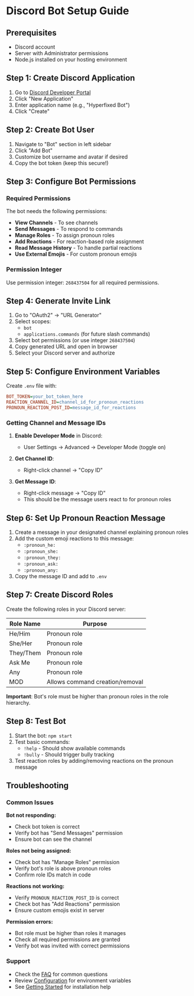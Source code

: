 # Discord Bot Setup Guide

## Prerequisites
- Discord account
- Server with Administrator permissions
- Node.js installed on your hosting environment

## Step 1: Create Discord Application

1. Go to [Discord Developer Portal](https://discord.com/developers/applications)
2. Click "New Application"
3. Enter application name (e.g., "Hyperfixed Bot")
4. Click "Create"

## Step 2: Create Bot User

1. Navigate to "Bot" section in left sidebar
2. Click "Add Bot"
3. Customize bot username and avatar if desired
4. Copy the bot token (keep this secure!)

## Step 3: Configure Bot Permissions

### Required Permissions
The bot needs the following permissions:

- **View Channels** - To see channels
- **Send Messages** - To respond to commands
- **Manage Roles** - To assign pronoun roles
- **Add Reactions** - For reaction-based role assignment
- **Read Message History** - To handle partial reactions
- **Use External Emojis** - For custom pronoun emojis

### Permission Integer
Use permission integer: `268437504` for all required permissions.

## Step 4: Generate Invite Link

1. Go to "OAuth2" → "URL Generator"
2. Select scopes:
   - `bot`
   - `applications.commands` (for future slash commands)
3. Select bot permissions (or use integer `268437504`)
4. Copy generated URL and open in browser
5. Select your Discord server and authorize

## Step 5: Configure Environment Variables

Create `.env` file with:

```ini
BOT_TOKEN=your_bot_token_here
REACTION_CHANNEL_ID=channel_id_for_pronoun_reactions
PRONOUN_REACTION_POST_ID=message_id_for_reactions
```

### Getting Channel and Message IDs

1. **Enable Developer Mode** in Discord:
   - User Settings → Advanced → Developer Mode (toggle on)

2. **Get Channel ID**:
   - Right-click channel → "Copy ID"

3. **Get Message ID**:
   - Right-click message → "Copy ID"
   - This should be the message users react to for pronoun roles

## Step 6: Set Up Pronoun Reaction Message

1. Create a message in your designated channel explaining pronoun roles
2. Add the custom emoji reactions to this message:
   - `:pronoun_he:`
   - `:pronoun_she:`
   - `:pronoun_they:`
   - `:pronoun_ask:`
   - `:pronoun_any:`
3. Copy the message ID and add to `.env`

## Step 7: Create Discord Roles

Create the following roles in your Discord server:

| Role Name | Purpose |
|-----------|---------|
| He/Him | Pronoun role |
| She/Her | Pronoun role |
| They/Them | Pronoun role |
| Ask Me | Pronoun role |
| Any | Pronoun role |
| MOD | Allows command creation/removal |

**Important**: Bot's role must be higher than pronoun roles in the role hierarchy.

## Step 8: Test Bot

1. Start the bot: `npm start`
2. Test basic commands:
   - `!help` - Should show available commands
   - `!bully` - Should trigger bully tracking
3. Test reaction roles by adding/removing reactions on the pronoun message

## Troubleshooting

### Common Issues

**Bot not responding:**
- Check bot token is correct
- Verify bot has "Send Messages" permission
- Ensure bot can see the channel

**Roles not being assigned:**
- Check bot has "Manage Roles" permission
- Verify bot's role is above pronoun roles
- Confirm role IDs match in code

**Reactions not working:**
- Verify `PRONOUN_REACTION_POST_ID` is correct
- Check bot has "Add Reactions" permission
- Ensure custom emojis exist in server

**Permission errors:**
- Bot role must be higher than roles it manages
- Check all required permissions are granted
- Verify bot was invited with correct permissions

### Support
- Check the [FAQ](faq.md) for common questions
- Review [Configuration](configuration.md) for environment variables
- See [Getting Started](getting-started.md) for installation help

